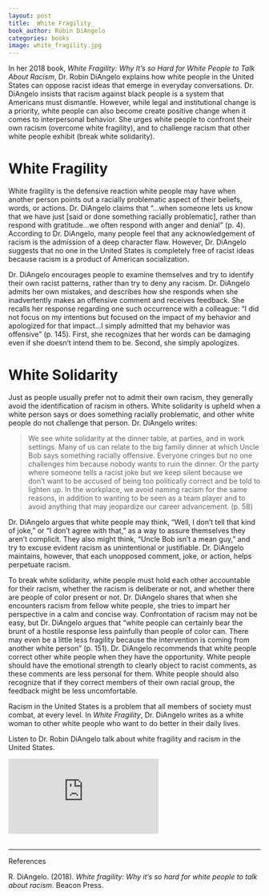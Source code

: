```yaml
---
layout: post
title: _White Fragility_
book_author: Robin DiAngelo
categories: books
image: white_fragility.jpg
---
```

In her 2018 book, _White Fragility: Why It’s so Hard for White People to Talk About Racism_, Dr. Robin DiAngelo explains how white people in the United States can oppose racist ideas that emerge in everyday conversations. Dr. DiAngelo insists that racism against black people is a system that Americans must dismantle. However, while legal and institutional change is a priority, white people can also become create positive change when it comes to interpersonal behavior. She urges white people to confront their own racism (overcome white fragility), and to challenge racism that other white people exhibit (break white solidarity).

# White Fragility 

White fragility is the defensive reaction white people may have when another person points out a racially problematic aspect of their beliefs, words, or actions. Dr. DiAngelo claims that “...when someone lets us know that we have just [said or done something racially problematic], rather than respond with gratitude...we often respond with anger and denial” (p. 4). According to Dr. DiAngelo, many people feel that any acknowledgement of racism is the admission of a deep character flaw. However, Dr. DiAngelo suggests that no one in the United States is completely free of racist ideas because racism is a product of American socialization. 

Dr. DiAngelo encourages people to examine themselves and try to identify their own racist patterns, rather than try to deny any racism. Dr. DiAngelo admits her own mistakes, and describes how she responds when she inadvertently makes an offensive comment and receives feedback. She recalls her response regarding one such occurrence with a colleague: “I did not focus on my intentions but focused on the impact of my behavior and apologized for that impact...I simply admitted that my behavior was offensive” (p. 145). First, she recognizes that her words can be damaging even if she doesn’t intend them to be. Second, she simply apologizes.

# White Solidarity

Just as people usually prefer not to admit their own racism, they generally avoid the identification of racism in others. White solidarity is upheld when a white person says or does something racially problematic, and other white people do not challenge that person. Dr. DiAngelo writes:

> We see white solidarity at the dinner table, at parties, and in work settings. Many of us can relate to the big family dinner at which Uncle Bob says something racially offensive. Everyone cringes but no one challenges him because nobody wants to ruin the dinner. Or the party where someone tells a racist joke but we keep silent because we don’t want to be accused of being too politically correct and be told to lighten up. In the workplace, we avoid naming racism for the same reasons, in addition to wanting to be seen as a team player and to avoid anything that may jeopardize our career advancement. (p. 58)

Dr. DiAngelo argues that white people may think, “Well, I don’t tell that kind of joke,” or “I don’t agree with that,” as a way to assure themselves they aren’t complicit. They also might think, “Uncle Bob isn’t a mean guy,” and try to excuse evident racism as unintentional or justifiable. Dr. DiAngelo maintains, however, that each unopposed comment, joke, or action, helps perpetuate racism. 

To break white solidarity, white people must hold each other accountable for their racism, whether the racism is deliberate or not, and whether there are people of color present or not. Dr. DiAngelo shares that when she encounters racism from fellow white people, she tries to impart her perspective in a calm and concise way. Confrontation of racism may not be easy, but Dr. DiAngelo argues that “white people can certainly bear the brunt of a hostile response less painfully than people of color can. There may even be a little less fragility because the intervention is coming from another white person” (p. 151). Dr. DiAngelo recommends that white people correct other white people when they have the opportunity. White people should have the emotional strength to clearly object to racist comments, as these comments are less personal for them. White people should also recognize that if they correct members of their own racial group, the feedback might be less uncomfortable.

Racism in the United States is a problem that all members of society must combat, at every level. In _White Fragility_, Dr. DiAngelo writes as a white woman to other white people who want to do better in their daily lives. 

Listen to Dr. Robin DiAngelo talk about white fragility and racism in the United States.

<div class="resp-container">
  <iframe class="resp-iframe" src="https://www.youtube.com/embed/45ey4jgoxeU" frameborder="0" allow="accelerometer; autoplay; encrypted-media; gyroscope; picture-in-picture" allowfullscreen></iframe>
</div>

<br>

---
References

R. DiAngelo. (2018). _White fragility: Why it’s so hard for white people to talk about racism_. Beacon Press.
